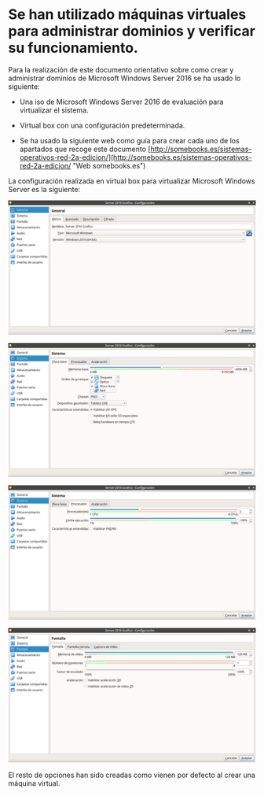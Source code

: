 # Se han utilizado máquinas virtuales para administrar dominios y verificar su funcionamiento.

Para la realización de este documento orientativo sobre como crear y administrar dominios de Microsoft Windows Server 2016 se ha usado lo siguiente:

* Una iso de Microsoft Windows Server 2016 de evaluación para virtualizar el sistema.
- Virtual box con una configuración predeterminada.
+ Se ha usado la siguiente web como guía para crear cada uno de los apartados que recoge este documento [http://somebooks.es/sistemas-operativos-red-2a-edicion/](http://somebooks.es/sistemas-operativos-red-2a-edicion/ "Web somebooks.es")

La configuración realizada en virtual box para virtualizar Microsoft Windows Server es la siguiente:

![alt text](https://github.com/raframmed/administracion_de_dominios/blob/master/assets/images/g/vb.png "Configuración virutal box")

![alt text](https://github.com/raframmed/administracion_de_dominios/blob/master/assets/images/g/vb2.png "Configuración virutal box")

![alt text](https://github.com/raframmed/administracion_de_dominios/blob/master/assets/images/g/vb3.png "Configuración virutal box")

![alt text](https://github.com/raframmed/administracion_de_dominios/blob/master/assets/images/g/vb4.png "Configuración virutal box")

El resto de opciones han sido creadas como vienen por defecto al crear una máquina virtual.

